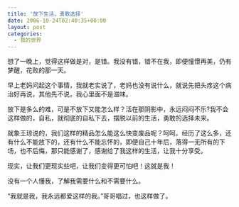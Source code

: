 ```yaml
---
title: '放下生活，勇敢选择'
date: 2006-10-24T02:40:35+00:00
layout: post
categories:
  - 我的世界
---
```


想了一晚上，觉得这样做是对，是错。我没有错，错不在我，即便憧憬再美，仍有梦醒，花败的那一天。

早上老妈问起这个事情，我就老实说了，老妈也没有说什么，就说先把头疼这个病治好再说，其他先不说。我心里面不是滋味。

放下是多么的难，可是不放下又能怎么样？活在那阴影中，永远闷闷不乐?我不会这样做的，自私，就彻底的自私下去，摆脱以前的生活，勇敢的选择未来。

就象王琼说的，我们这样的精品怎么能这么快变废品呢？呵呵。经历了这么多，还有什么不能放下的，还有什么不能忘怀的，即便自己十年后，落得一无所有的下场，也不后悔，那只能感谢了，感谢给了我这样的生活，让我十分享受。

现实，让我们更现实些吧，让我们变得更可怕吧！这就是我！

没有一个人懂我，了解我需要什么和不需要什么。

&#8220;我就是我，我永远都爱这样的我。&#8221;哥哥唱过，也这样做了。